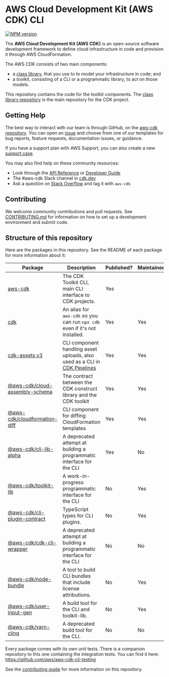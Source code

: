 # AWS Cloud Development Kit (AWS CDK) CLI

[![NPM version](https://badge.fury.io/js/aws-cdk.svg)](https://badge.fury.io/js/aws-cdk)

The **AWS Cloud Development Kit (AWS CDK)** is an open-source software
development framework to define cloud infrastructure in code and provision it
through AWS CloudFormation.

The AWS CDK consists of two main components:

- a [class library](https://github.com/aws/aws-cdk), that you use to
  to model your infrastructure in code; and
- a *toolkit*, consisting of a CLI or a programmatic library, to act on those
  models.

This repository contains the code for the toolkit components. The [class library
repository](https://github.com/aws/aws-cdk) is the main repository for the CDK
project.

## Getting Help

The best way to interact with our team is through GitHub, on the [aws-cdk
repository](https://github.com/aws/aws-cdk). You can open an
[issue](https://github.com/aws/aws-cdk/issues/new/choose) and choose from one of
our templates for bug reports, feature requests, documentation issues, or
guidance.

If you have a support plan with AWS Support, you can also create a new [support case](https://console.aws.amazon.com/support/home#/).

You may also find help on these community resources:

* Look through the [API Reference](https://docs.aws.amazon.com/cdk/api/latest/docs/aws-construct-library.html) or [Developer Guide](https://docs.aws.amazon.com/cdk/latest/guide)
* The #aws-cdk Slack channel in [cdk.dev](https://cdk.dev)
* Ask a question on [Stack Overflow](https://stackoverflow.com/questions/tagged/aws-cdk)
  and tag it with `aws-cdk`

## Contributing

We welcome community contributions and pull requests. See
[CONTRIBUTING.md](./CONTRIBUTING.md) for information on how to set up a development
environment and submit code.

## Structure of this repository

Here are the packages in this repository. See the README of each package for more information about it:

| Package | Description | Published? | Maintained? |
|---------|-------------|------------|-------------|
| [aws-cdk](./packages/aws-cdk/) | The CDK Toolkit CLI, main CLI interface to CDK projects. | Yes |
| [cdk](./packages/cdk/) | An alias for `aws-cdk` so you can run `npx cdk` even if it's not installed. | Yes | Yes |
| [cdk-assets v3](./packages/cdk-assets/) | CLI component handling asset uploads, also used as a CLI in [CDK Pipelines](https://docs.aws.amazon.com/cdk/api/v2/docs/aws-cdk-lib.pipelines-readme.html) | Yes | Yes |
| [@aws-cdk/cloud-assembly-schema](./packages/@aws-cdk//cloud-assembly-schema/) | The contract between the CDK construct library and the CDK toolkit | Yes | Yes |
| [@aws-cdk/cloudformation-diff](./packages/@aws-cdk/cloudformation-diff/) | CLI component for diffing CloudFormation templates | Yes | Yes |
| [@aws-cdk/cli-lib-alpha](./packages/@aws-cdk/cli-lib-alpha/) | A deprecated attempt at building a programmatic interface for the CLI | Yes | No |
| [@aws-cdk/toolkit-lib](./packages/@aws-cdk/toolkit-lib/) | A work-in-progress programmatic interface for the CLI | No | Yes |
| [@aws-cdk/cli-plugin-contract](./packages/@aws-cdk/cli-plugin-contract/) | TypeScript types for CLI plugins. | No | Yes |
| [@aws-cdk/cdk-cli-wrapper](./packages/@aws-cdk/cdk-cli-wrapper/) | A deprecated attempt at building a programmatic interface for the CLI | No | No |
| [@aws-cdk/node-bundle](./packages/@aws-cdk/node-bundle/) | A tool to build CLI bundles that include license attributions. | No | Yes |
| [@aws-cdk/user-input-gen](./packages/@aws-cdk/user-input-gen/) | A build tool for the CLI and toolkit-lib. | No | Yes |
| [@aws-cdk/yarn-cling](./packages/@aws-cdk/yarn-cling/) | A deprecated build tool for the CLI. | No | No |

Every package comes with its own unit tests. There is a companion repository to this one containing the integration tests. You can find it here: <https://github.com/aws/aws-cdk-cli-testing>

See the [contributing guide](./CONTRIBUTING.md) for more information on this repository.
